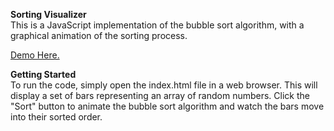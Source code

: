 **Sorting Visualizer**<br/>
This is a JavaScript implementation of the bubble sort algorithm, with a graphical animation of the sorting process.

[Demo Here.](https://aviknayak22.github.io/Sorting-Visualizer-V1/)

**Getting Started**<br/>
To run the code, simply open the index.html file in a web browser. This will display a set of bars representing an array of random numbers. Click the "Sort" button to animate the bubble sort algorithm and watch the bars move into their sorted order.

